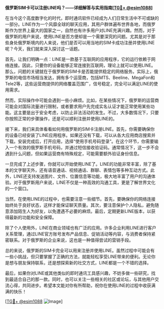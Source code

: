 **俄罗斯SIM卡可以注册LINE吗？——详细解答与实用指南[[TG💪+ @esim1088](https://t.me/s/esim1088)]**

在当今这个高度数字化的时代，即时通讯软件已经成为人们日常生活中不可或缺的一部分。LINE作为一个风靡全球的聊天应用，其用户群体遍布世界各地，而俄罗斯作为世界上最大的国家之一，自然也有许多用户对LINE充满兴趣。然而，对于俄罗斯的用户来说，使用LINE是否方便却是一个需要深究的问题。尤其是对于那些身处俄罗斯境内的人来说，他们是否可以用当地的SIM卡成功注册并使用LINE呢？今天，我们就来深入探讨这一话题。

首先，让我们明确一点：LINE是一款基于互联网的应用程序，它的运行依赖于网络连接。因此，只要你的设备能够正常连接到互联网，理论上就可以使用LINE。那么，问题的关键就在于俄罗斯的SIM卡是否能提供稳定的网络服务。实际上，俄罗斯的电信市场相当发达，拥有多个运营商，包括MTS、Beeline、MegaFon和Tele2等，这些运营商提供的网络覆盖范围广，信号稳定，完全可以满足LINE的使用需求。

然而，实际操作中可能会遇到一些小麻烦。比如，在某些情况下，俄罗斯的运营商可能会对国际流量进行限制，或者要求用户先完成实名认证才能正常使用某些功能。这主要是出于安全考虑，以防止非法活动的发生。不过，大多数情况下，只要你按照正常的步骤操作，还是可以顺利注册并使用LINE的。

接下来，我们来具体看看如何用俄罗斯的SIM卡注册LINE。首先，你需要确保你的设备已经安装了LINE应用程序。如果还没有下载，可以从各大应用商店搜索并下载。安装完成后，打开应用，选择“使用手机号码登录”。在这个环节，你需要输入一个有效的俄罗斯手机号码，并通过短信接收验证码。通常情况下，这一步不会遇到什么问题，但如果运营商有特殊规定，可能需要额外验证身份信息。

一旦完成了上述步骤，你就可以开始使用LINE了。LINE的功能非常丰富，除了基本的文字聊天外，还有语音通话、视频通话、群聊、表情包等多种互动方式。此外，LINE还支持发送图片、文件、位置信息等功能，极大地丰富了用户的沟通体验。对于俄罗斯用户来说，LINE不仅是一种高效的沟通工具，更是了解世界文化的一个窗口。

当然，在使用LINE的过程中，也需要注意一些细节。首先，要确保你的网络连接始终处于良好状态，这样才能保证聊天质量。其次，要注意保护个人隐私，避免随意添加陌生人为好友，以免遭遇不必要的麻烦。最后，定期更新LINE版本，以获得最新的功能和安全保障。

除了个人使用外，LINE在商业领域也有广泛的应用。许多企业利用LINE进行客户关系管理，通过LINE官方账号发布产品信息、促销活动等内容，与消费者保持紧密联系。对于俄罗斯的企业来说，这也是一种值得尝试的营销手段。

总的来说，俄罗斯的SIM卡完全可以用来注册并使用LINE。虽然过程中可能会有一些小挑战，但只要掌握了正确的方法，就能轻松享受LINE带来的便利。无论你是想与朋友保持联系，还是想探索新的社交方式，LINE都是一个不错的选择。

最后，如果你对LINE或其他类似的即时通讯工具感兴趣，不妨多做一些研究，找到最适合自己的那一款。同时，也可以关注一些相关的社区或论坛，与其他用户交流心得，共同进步。希望本文能对你有所帮助，祝你在使用LINE的过程中收获满满的快乐！

[[TG💪+ @esim1088](https://t.me/s/esim1088) ![Image](https://i.postimg.cc/4NQfJmqS/Snipaste-2025-05-13-00-14-12.png)]